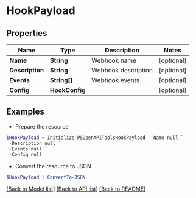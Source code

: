 # HookPayload
## Properties

Name | Type | Description | Notes
------------ | ------------- | ------------- | -------------
**Name** | **String** | Webhook name | [optional] 
**Description** | **String** | Webhook description | [optional] 
**Events** | **String[]** | Webhook events | [optional] 
**Config** | [**HookConfig**](HookConfig.md) |  | [optional] 

## Examples

- Prepare the resource
```powershell
$HookPayload = Initialize-PSOpenAPIToolsHookPayload  -Name null `
 -Description null `
 -Events null `
 -Config null
```

- Convert the resource to JSON
```powershell
$HookPayload | ConvertTo-JSON
```

[[Back to Model list]](../README.md#documentation-for-models) [[Back to API list]](../README.md#documentation-for-api-endpoints) [[Back to README]](../README.md)

